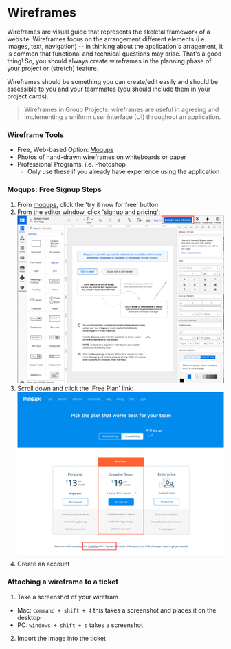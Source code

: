 # Wireframes

Wireframes are visual guide that represents the skeletal framework of a website. Wireframes focus on the arrangement different elements (i.e. images, text, navigation) -- in thinking about the application's arragement, it is common that functional and technical questions may arise. That's a good thing! So, you should always create wireframes in the planning phase of your project or (stretch) feature.

Wireframes should be something you can create/edit easily and should be assessible to you and your teammates (you should include them in your project cards).

> Wireframes in Group Projects: wireframes are useful in agreeing and implementing a uniform user interface (UI) throughout an application.

### Wireframe Tools
- Free, Web-based Option: [Moqups](https://moqups.com/)
- Photos of hand-drawn wireframes on whiteboards or paper
- Professional Programs, i.e. Photoshop
  - Only use these if you already have experience using the application

### Moqups: Free Signup Steps

1. From [moqups](https://moqups.com/), click the 'try it now for free' button
1. From the editor window, click 'signup and pricing':
![Signup Step 1](../images/signup1.png)
1. Scroll down and click the 'Free Plan' link:
![Signup Step 2](../images/signup2.png)
1. Create an account

### Attaching a wireframe to a ticket
1. Take a screenshot of your wirefram
- Mac:  `command + shift + 4` this takes a screenshot and places it on the desktop
- PC: `windows + shift + s` takes a screenshot
2.  Import the image into the ticket
